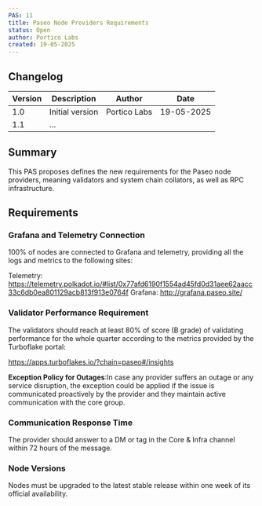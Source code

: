 ```yaml
---
PAS: 11
title: Paseo Node Providers Requirements
status: Open
author: Portico Labs
created: 19-05-2025
---
```

## Changelog

| Version | Description                      | Author    | Date       |
|---------|----------------------------------|-----------|------------|
| 1.0     | Initial version                  | Portico Labs  | 19-05-2025 |
| 1.1     | ...                              |              |            |


## Summary
This PAS proposes defines the new requirements for the Paseo node providers, meaning validators and system chain collators, as well as RPC infrastructure. 

## Requirements

### Grafana and Telemetry Connection
100% of nodes are connected to Grafana and telemetry, providing all the logs and metrics to the following sites:

Telemetry: https://telemetry.polkadot.io/#list/0x77afd6190f1554ad45fd0d31aee62aacc33c6db0ea801129acb813f913e0764f
Grafana: http://grafana.paseo.site/

### Validator Performance Requirement
The validators should reach at least 80% of score (B grade) of validating performance for the whole quarter according to the metrics provided by the Turboflake portal:

https://apps.turboflakes.io/?chain=paseo#/insights

**Exception Policy for Outages**:In case any provider suffers an outage or any service disruption, the exception could be applied if the issue is communicated proactively by the provider and they maintain active communication with the core group.

### Communication Response Time
The provider should answer to a DM or tag in the Core & Infra channel within 72 hours of the message.

### Node Versions
Nodes must be upgraded to the latest stable release within one week of its official availability.
